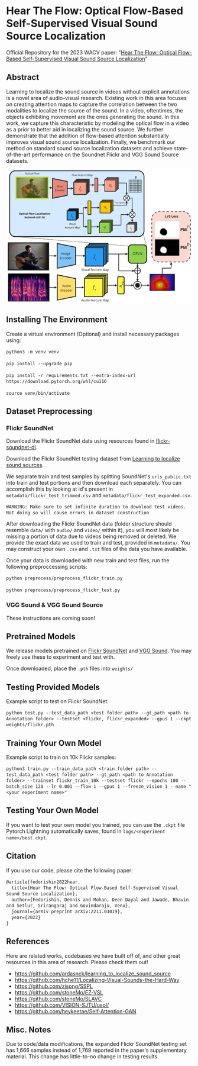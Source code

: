 # Hear The Flow: Optical Flow-Based Self-Supervised Visual Sound Source Localization

Official Repository for the 2023 WACV paper: "[Hear The Flow: Optical Flow-Based Self-Supervised Visual Sound Source Localization](https://arxiv.org/abs/2211.03019)"

## Abstract

Learning to localize the sound source in videos without explicit annotations is a novel area of audio-visual research. Existing work in this area focuses on creating attention maps to capture the correlation between the two modalities to localize the source of the sound. In a video, oftentimes, the objects exhibiting movement are the ones generating the sound. In this work, we capture this characteristic by modeling the optical flow in a video as a prior to better aid in localizing the sound source. We further demonstrate that the addition of flow-based attention substantially improves visual sound source localization. Finally, we benchmark our method on standard sound source localization datasets and achieve state-of-the-art performance on the Soundnet Flickr and VGG Sound Source datasets.

![Model Figure](figures/htf.jpg)

## Installing The Environment

Create a virtual environment (Optional) and install necessary packages using:

```
python3 -m venv venv

pip install --upgrade pip

pip install -r requirements.txt --extra-index-url https://download.pytorch.org/whl/cu116

source venv/bin/activate
```

## Dataset Preprocessing

### Flickr SoundNet

Download the Flickr SoundNet data using resources found in [flickr-soundnet-dl](https://github.com/auroracramer/flickr-soundnet-dl).

Download the Flickr SoundNet testing dataset from [Learning to localize sound sources](https://github.com/ardasnck/learning_to_localize_sound_source).

We separate train and test samples by splitting SoundNet's `urls_public.txt` into train and test portions and then download each separately. You can accomplish this by looking at id's present in `metadata/flickr_test_trimmed.csv` and `metadata/flickr_test_expanded.csv`.

    WARNING: Make sure to set infinite duration to download test videos. Not doing so will cause errors in dataset construction

After downloading the Flickr SoundNet data (folder structure should resemble `data/` with `audio/` and `video/` within it), you will most likely be missing a portion of data due to videos being removed or deleted. We provide the exact data we used to train and test, provided in `metadata/`. You may construct your own `.csv` and `.txt` files of the data you have available. 

Once your data is downloaded with new train and test files, run the following preproccessing scripts:

```
python preprocess/preprocess_flickr_train.py

python preprocess/preprocess_flickr_test.py
```


### VGG Sound & VGG Sound Source

These instructions are coming soon!

## Pretrained Models

We release models pretrained on [Flickr SoundNet](https://drive.google.com/file/d/1_ZMsaf65Ikyyjx62JhJ7fab9YmZ7dgwh/view?usp=share_link) and [VGG Sound](https://drive.google.com/file/d/1iL6G0nq9TGRTitQXOjoleIB1xrW7Yxzj/view?usp=share_link). You may freely use these to experiment and test with. 

Once downloaded, place the `.pth` files into `weights/`

## Testing Provided Models

Example script to test on Flickr SoundNet:

```
python test.py --test_data_path <test folder path> --gt_path <path to Annotation folder> --testset <flickr, flickr_expanded> --gpus 1 --ckpt weights/flickr.pth
```

## Training Your Own Model

Example script to train on 10k Flickr samples:

```
python3 train.py --train_data_path <train folder path> --test_data_path <test folder path> --gt_path <path to Annotation folder> --trainset flickr_train_10k --testset flickr --epochs 100 --batch_size 128 --lr 0.001 --flow 1 --gpus 1 --freeze_vision 1 --name "<your experiment name>"
```

## Testing Your Own Model

If you want to test your own model you trained, you can use the `.ckpt` file Pytorch Lightning automatically saves, found in `logs/<experiment name>/best.ckpt`.

## Citation

If you use our code, please cite the following paper:

```
@article{fedorishin2022hear,
  title={Hear The Flow: Optical Flow-Based Self-Supervised Visual Sound Source Localization},
  author={Fedorishin, Dennis and Mohan, Deen Dayal and Jawade, Bhavin and Setlur, Srirangaraj and Govindaraju, Venu},
  journal={arXiv preprint arXiv:2211.03019},
  year={2022}
}
```

## References

Here are related works, codebases we have built off of, and other great resources in this area of research. Please check them out!

* https://github.com/ardasnck/learning_to_localize_sound_source
* https://github.com/hche11/Localizing-Visual-Sounds-the-Hard-Way
* https://github.com/zjsong/SSPL
* https://github.com/stoneMo/EZ-VSL
* https://github.com/stoneMo/SLAVC
* https://github.com/VISION-SJTU/usol/
* https://github.com/heykeetae/Self-Attention-GAN

## Misc. Notes

Due to code/data modifications, the expanded Flickr SoundNet testing set has 1,666 samples instead of 1,769 reported in the paper's supplementary material. This change has little-to-no change in testing results. 